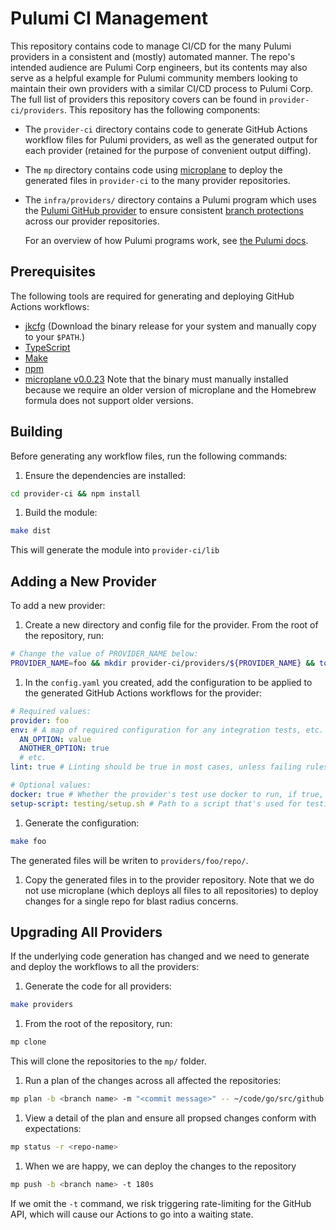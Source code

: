 # Pulumi CI Management

This repository contains code to manage CI/CD for the many Pulumi providers in a consistent and (mostly) automated manner.  The repo's intended audience are Pulumi Corp engineers, but its contents may also serve as a helpful example for Pulumi community members looking to maintain their own providers with a similar CI/CD process to Pulumi Corp.  The full list of providers this repository covers can be found in `provider-ci/providers`.  This repository has the following components:

* The `provider-ci` directory contains code to generate GitHub Actions workflow files for Pulumi providers, as well as the generated output for each provider (retained for the purpose of convenient output diffing).
* The `mp` directory contains code using [microplane](https://github.com/Clever/microplane) to deploy the generated files in `provider-ci` to the many provider repositories.
* The `infra/providers/` directory contains a Pulumi program which uses the [Pulumi GitHub provider](https://www.pulumi.com/registry/packages/github/) to ensure consistent [branch protections](https://docs.github.com/en/repositories/configuring-branches-and-merges-in-your-repository/defining-the-mergeability-of-pull-requests/about-protected-branches) across our provider repositories.

  For an overview of how Pulumi programs work, see [the Pulumi docs](https://www.pulumi.com/docs/).

## Prerequisites

The following tools are required for generating and deploying GitHub Actions workflows:

* [jkcfg](https://github.com/jkcfg/jk/releases)  (Download the binary release for your system and manually copy to your `$PATH`.)
* [TypeScript](https://www.typescriptlang.org/)
* [Make](https://www.gnu.org/software/make/)
* [npm](https://www.npmjs.com/)
* [microplane v0.0.23](https://github.com/Clever/microplane/releases/tag/v0.0.23)  Note that the binary must manually installed because we require an older version of microplane and the Homebrew formula does not support older versions.

## Building

Before generating any workflow files, run the following commands:

1. Ensure the dependencies are installed:

  ```bash
  cd provider-ci && npm install
  ```

1. Build the module:

  ```bash
  make dist
  ```

  This will generate the module into `provider-ci/lib`

## Adding a New Provider

To add a new provider:

1. Create a new directory and config file for the provider.  From the root of the repository, run:

  ```bash
  # Change the value of PROVIDER_NAME below:
  PROVIDER_NAME=foo && mkdir provider-ci/providers/${PROVIDER_NAME} && touch providers/${PROVIDER_NAME}/config.yaml
  ```

1. In the `config.yaml` you created, add the configuration to be applied to the generated GitHub Actions workflows for the provider:

  ```yaml
  # Required values:
  provider: foo
  env: # A map of required configuration for any integration tests, etc.
    AN_OPTION: value
    ANOTHER_OPTION: true
    # etc.
  lint: true # Linting should be true in most cases, unless failing rules in the upstream provider makes this impractical.

  # Optional values:
  docker: true # Whether the provider's test use docker to run, if true, a a file `testing/docker-compose.yml` must be present in the provider repository.
  setup-script: testing/setup.sh # Path to a script that's used for testing bootstraps
  ```

1. Generate the configuration:

  ```bash
  make foo
  ```

  The generated files will be writen to `providers/foo/repo/`.

1. Copy the generated files in to the provider repository.  Note that we do not use microplane (which deploys all files to all repositories) to deploy changes for a single repo for blast radius concerns.

## Upgrading All Providers

If the underlying code generation has changed and we need to generate and deploy the workflows to all the providers:

1. Generate the code for all providers:

  ```bash
  make providers
  ```

1. From the root of the repository, run:

  ```bash
  mp clone
  ```

  This will clone the repositories to the `mp/` folder. 
  
1. Run a plan of the changes across all affected the repositories:

  ```bash
  mp plan -b <branch name> -m "<commit message>" -- ~/code/go/src/github.com/pulumi/ci-mgmt/scripts/copy.sh ~/code/go/src/github.com/pulumi/ci-mgmt
  ```

1. View a detail of the plan and ensure all propsed changes conform with expectations:

  ```bash
  mp status -r <repo-name>
  ```

1. When we are happy, we can deploy the changes to the repository

  ```bash
  mp push -b <branch name> -t 180s
  ```

  If we omit the `-t` command, we risk triggering rate-limiting for the GitHub API, which will cause our Actions to go into a waiting state.
